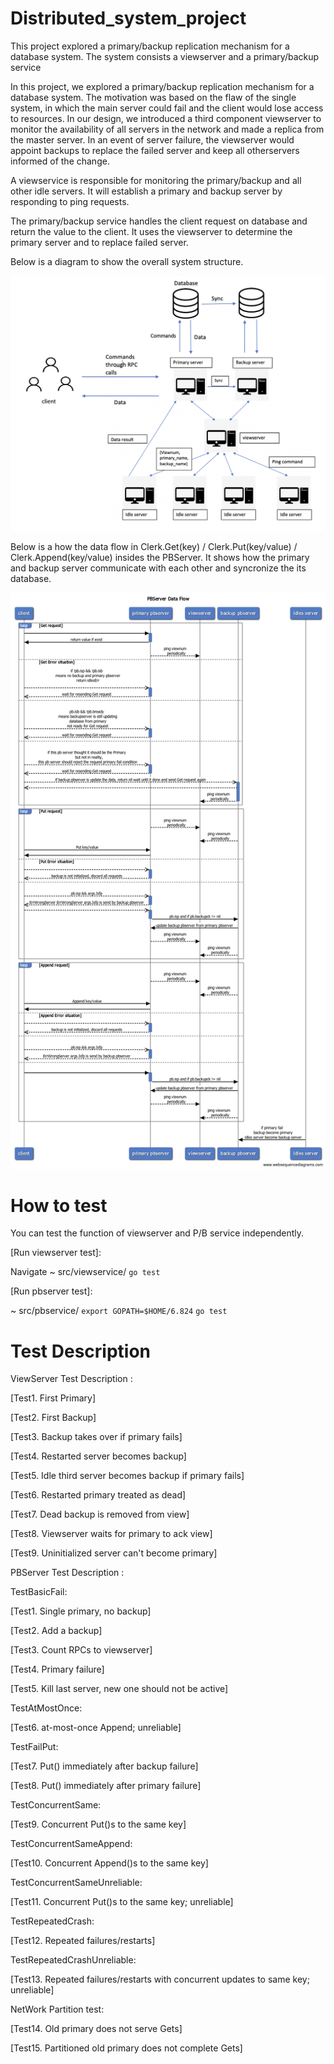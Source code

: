 # Distributed_system_project
This project explored a primary/backup replication mechanism for a database system. The system consists a viewserver and a primary/backup service 

In this project, we explored a primary/backup replication mechanism for a database system. The motivation was based on the flaw of the single system, in which the main server could fail and the client would lose access to resources. In our design, we introduced a third component viewserver to monitor the availability of all servers in the network and made a replica from the master server. In an event of server failure, the viewserver would appoint backups to replace the failed server and keep all otherservers informed of the change.

A viewservice is responsible for monitoring the primary/backup and all other idle servers.
It will establish a primary and backup server by responding to ping requests.

The primary/backup service handles the client request on database and return the value to the client. It uses the viewserver to determine the primary server and to replace failed server.

Below is a diagram to show the overall system structure.

![Screenshot](system_stru.png) 

Below is a how the data flow in Clerk.Get(key) / Clerk.Put(key/value) / Clerk.Append(key/value) insides the PBServer. It shows how the primary and backup server communicate with each other and syncronize the its database.

![Screenshot](data_flow.png) 


# How to test
You can test the function of viewserver and P/B service independently. 

[Run viewserver test]:

Navigate ~ src/viewservice/
```go test```

[Run pbserver test]:

~ src/pbservice/
```export GOPATH=$HOME/6.824```
```go test```


# Test Description 

ViewServer Test Description :

[Test1. First Primary]

[Test2. First Backup]

[Test3. Backup takes over if primary fails]

[Test4. Restarted server becomes backup]

[Test5. Idle third server becomes backup if primary fails]

[Test6. Restarted primary treated as dead]

[Test7. Dead backup is removed from view]

[Test8. Viewserver waits for primary to ack view]

[Test9. Uninitialized server can't become primary]



PBServer Test Description :

TestBasicFail:

[Test1. Single primary, no backup]

[Test2. Add a backup]

[Test3. Count RPCs to viewserver]

[Test4. Primary failure]

[Test5. Kill last server, new one should not be active]

TestAtMostOnce:

[Test6. at-most-once Append; unreliable]

TestFailPut:

[Test7. Put() immediately after backup failure]

[Test8. Put() immediately after primary failure]

TestConcurrentSame:

[Test9. Concurrent Put()s to the same key]

TestConcurrentSameAppend:

[Test10. Concurrent Append()s to the same key]

TestConcurrentSameUnreliable:

[Test11. Concurrent Put()s to the same key; unreliable]

TestRepeatedCrash:

[Test12. Repeated failures/restarts]

TestRepeatedCrashUnreliable:

[Test13. Repeated failures/restarts with concurrent updates to same key; unreliable]

NetWork Partition test:

[Test14. Old primary does not serve Gets]

[Test15. Partitioned old primary does not complete Gets]
